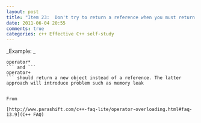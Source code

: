 ```yaml
---
layout: post
title: "Item 23:  Don't try to return a reference when you must return an object"
date: 2011-06-04 20:55
comments: true
categories: c++ Effective C++ self-study
---
```


_Example: _


```
operator*
``` and ```
operator+
``` should return a new object instead of a reference. The latter approach will introduce problem such as memory leak


From 

[http://www.parashift.com/c++-faq-lite/operator-overloading.html#faq-13.9](C++ FAQ)

